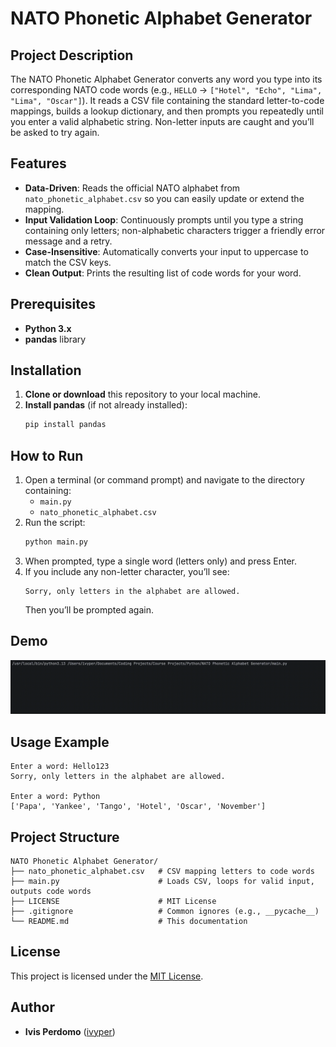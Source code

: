 # NATO Phonetic Alphabet Generator

## Project Description
The NATO Phonetic Alphabet Generator converts any word you type into its corresponding NATO code words (e.g., `HELLO` → `["Hotel", "Echo", "Lima", "Lima", "Oscar"]`). It reads a CSV file containing the standard letter-to-code mappings, builds a lookup dictionary, and then prompts you repeatedly until you enter a valid alphabetic string. Non-letter inputs are caught and you’ll be asked to try again.

## Features
- **Data-Driven**: Reads the official NATO alphabet from `nato_phonetic_alphabet.csv` so you can easily update or extend the mapping.
- **Input Validation Loop**: Continuously prompts until you type a string containing only letters; non-alphabetic characters trigger a friendly error message and a retry.
- **Case-Insensitive**: Automatically converts your input to uppercase to match the CSV keys.
- **Clean Output**: Prints the resulting list of code words for your word.

## Prerequisites
- **Python 3.x**  
- **pandas** library  

## Installation
1. **Clone or download** this repository to your local machine.  
2. **Install pandas** (if not already installed):  
   ```bash
   pip install pandas
   ```

## How to Run
1. Open a terminal (or command prompt) and navigate to the directory containing:
   - `main.py`  
   - `nato_phonetic_alphabet.csv`  
2. Run the script:
   ```bash
   python main.py
   ```
3. When prompted, type a single word (letters only) and press Enter.  
4. If you include any non-letter character, you’ll see:
   ```
   Sorry, only letters in the alphabet are allowed.
   ```
   Then you’ll be prompted again.

## Demo
![NATO Phonetic Alphabet Generator Demo](./screenshots/demo.gif)
## Usage Example
```
Enter a word: Hello123
Sorry, only letters in the alphabet are allowed.

Enter a word: Python
['Papa', 'Yankee', 'Tango', 'Hotel', 'Oscar', 'November']
```

## Project Structure
```
NATO Phonetic Alphabet Generator/
├── nato_phonetic_alphabet.csv   # CSV mapping letters to code words
├── main.py                      # Loads CSV, loops for valid input, outputs code words
├── LICENSE                      # MIT License
├── .gitignore                   # Common ignores (e.g., __pycache__)
└── README.md                    # This documentation
```

## License
This project is licensed under the [MIT License](https://choosealicense.com/licenses/mit/).

## Author
- **Ivis Perdomo** ([ivyper](https://github.com/ivyper))
